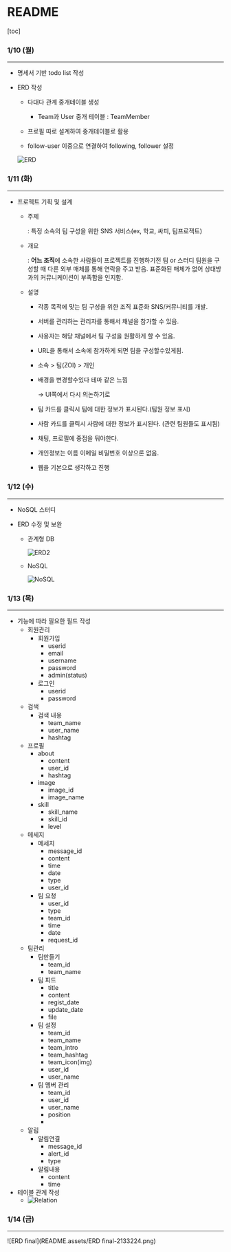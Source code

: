 # README

[toc]

### 1/10 (월)

<hr>

- 명세서 기반 todo list 작성

- ERD 작성


  - 다대다 관계 중개테이블 생성

    - Team과 User 중개 테이블 : TeamMember
  - 프로필 따로 설계하여 중개테이블로 활용
  - follow-user 이중으로 연결하여 following, follower 설정

  ![ERD](README.assets/ERD-1805114.png)

### 1/11 (화)

<hr>

- 프로젝트 기획 및 설계

  - 주제

    : 특정 소속의 팀 구성을 위한 SNS 서비스(ex, 학교, 싸피, 팀프로젝트)

  - 개요

    : **어느 조직**에 소속한 사람들이 프로젝트를 진행하기전 팀 or 스터디 팀원을 구성할 때 다른 외부 매체를 통해 연락을 주고 받음. 표준화된 매체가 없어 상대방과의 커뮤니케이션이 부족함을 인지함.

  - 설명

    - 각종 목적에 맞는 팀 구성을 위한 조직 표준화 SNS/커뮤니티를 개발.

    - 서버를 관리하는 관리자를 통해서 채널을 참가할 수 있음.

    - 사용자는 해당 채널에서 팀 구성을 원활하게 할 수 있음.

    - URL을 통해서 소속에 참가하게 되면 팀을 구성할수있게됨.

    - 소속 > 팀(ZOI) > 개인

    - 배경을 변경할수있다 테마 같은 느낌

      → UI쪽에서 다시 의논하기로

    - 팀 카드를 클릭시 팀에 대한 정보가 표시된다.(팀원 정보 표시)

    - 사람 카드를 클릭시 사람에 대한 정보가 표시된다. (관련 팀원들도 표시됨)

    - 채팅, 프로필에 중점을 둬야한다.

    - 개인정보는 이름 이메일 비밀번호 이상으론 없음.

    - 웹을 기본으로 생각하고 진행

### 1/12 (수)

<hr>

- NoSQL 스터디

- ERD 수정 및 보완

  - 관계형 DB

    ![ERD2](README.assets/ERD2-1976856.png)

  - NoSQL

    ![NoSQL](README.assets/NoSQL-1976937.png)

### 1/13 (목)

<hr>

- 기능에 따라 필요한 필드 작성
  - 회원관리
    - 회원가입
      - userid
      - email
      - username
      - password
      - admin(status)
    - 로그인
      - userid
      - password
  - 검색
    - 검색 내용
      - team_name
      - user_name
      - hashtag
  - 프로필
    - about
      - content
      - user_id
      - hashtag
    - image
      - image_id
      - image_name
    - skill
      - skill_name
      - skill_id
      - level
  - 메세지
    - 메세지
      - message_id
      - content
      - time
      - date
      - type
      - user_id
    - 팀 요청
      - user_id
      - type
      - team_id
      - time
      - date
      - request_id
  - 팀관리
    - 팀만들기
      - team_id
      - team_name
    - 팀 피드
      - title
      - content
      - regist_date
      - update_date
      - file
    - 팀 설정
      - team_id
      - team_name
      - team_intro
      - team_hashtag
      - team_icon(img)
      - user_id
      - user_name
    - 팀 멤버 관리
      - team_id
      - user_id
      - user_name
      - position
      - 
  - 알림
    - 알림연결
      - message_id
      - alert_id
      - type
    - 알림내용
      - content
      - time
- 테이블 관계 작성
  - ![Relation](README.assets/Relation-2059802.png)

### 1/14 (금)

<hr>

![ERD final](README.assets/ERD final-2133224.png)
